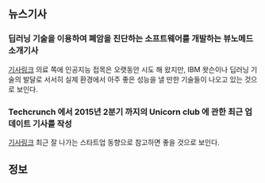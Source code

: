 ## 뉴스기사 

### 딥러닝 기술을 이용하여 폐암을 진단하는 소프트웨어를 개발하는 뷰노메드 소개기사
[기사링크](http://besuccess.com/2015/06/vuno-med/)
의료 쪽에 인공지능 접목은 오랫동안 시도 해 왔지만, IBM 왓슨이나 딥러닝 기술의 발달로 서서히 실제 환경에서 아주 좋은 성능을 낼 만한 기술들이 나오고 있는 것으로 보인다.


### Techcrunch 에서 2015년 2분기 까지의 Unicorn club 에 관한 최근 업데이트 기사를 작성
[기사링크](http://techcrunch.com/2015/07/18/welcome-to-the-unicorn-club-2015-learning-from-billion-dollar-companies/)
최근 잘 나가는 스타트업 동향으로 참고하면 좋을 것으로 보인다.



## 정보


